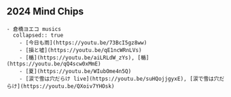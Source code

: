 ## 2024 Mind Chips
	- 倉橋ヨエコ musics
	  collapsed:: true
		- [今日も雨](https://youtu.be/73BcI5gz8ww)
		- [損と嘘](https://youtu.be/qE1ncWRnLVs)
		- [楯](https://youtu.be/aiLRLdW_zYs), [楯](https://youtu.be/qQ4scw0xMmE)
		- [夏](https://youtu.be/WIubOme4n5Q)
		- [涙で雪は穴だらけ live](https://youtu.be/suHQojjgyxE), [涙で雪は穴だらけ](https://youtu.be/QXoiv7YHOsk)
